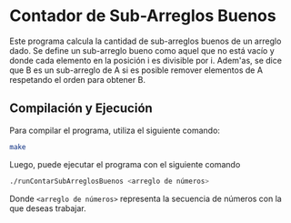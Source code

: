 # Contador de Sub-Arreglos Buenos
Este programa calcula la cantidad de sub-arreglos buenos de un arreglo dado. Se define un sub-arreglo bueno como aquel que no está vacío y donde cada elemento en la posición i es divisible por i. Adem\'as, se dice que B es un sub-arreglo de A si es posible remover elementos de A respetando el orden para obtener B.

## Compilación y Ejecución

Para compilar el programa, utiliza el siguiente comando:

```bash
make
```

Luego, puede ejecutar el programa con el siguiente comando
```bash
./runContarSubArreglosBuenos <arreglo de números>
```

Donde `<arreglo de números>` representa la secuencia de números con la que deseas trabajar.

